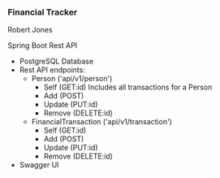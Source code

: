 ### Financial Tracker
Robert Jones

Spring Boot Rest API

 - PostgreSQL Database
 - Rest API endpoints:
   - Person ('api/v1/person')
     - Self (GET:id) Includes all transactions for a Person
     - Add (POST)
     - Update (PUT:id)
     - Remove (DELETE:id)
   - FinancialTransaction ('api/v1/transaction')
     - Self (GET:id)
     - Add (POST)
     - Update (PUT:id)
     - Remove (DELETE:id)
 - Swagger UI